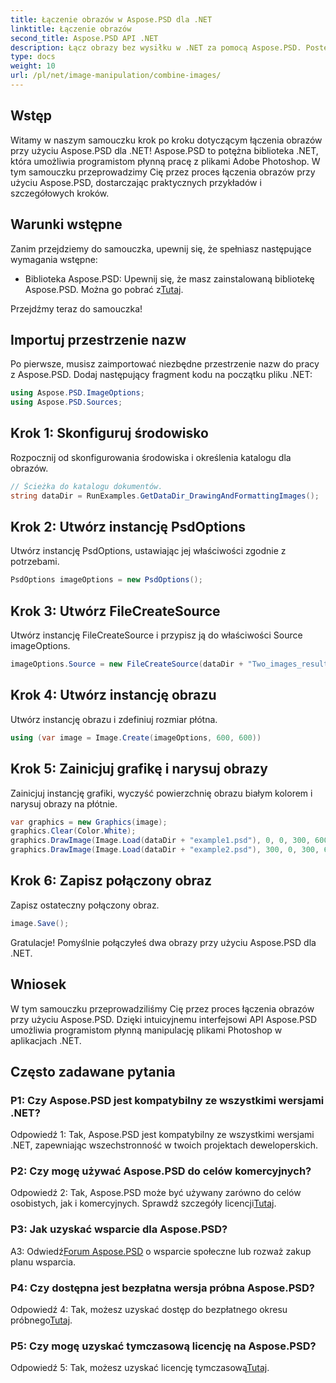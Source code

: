 ```yaml
---
title: Łączenie obrazów w Aspose.PSD dla .NET
linktitle: Łączenie obrazów
second_title: Aspose.PSD API .NET
description: Łącz obrazy bez wysiłku w .NET za pomocą Aspose.PSD. Postępuj zgodnie z naszym samouczkiem krok po kroku, aby uzyskać płynną manipulację obrazem.
type: docs
weight: 10
url: /pl/net/image-manipulation/combine-images/
---
```

## Wstęp

Witamy w naszym samouczku krok po kroku dotyczącym łączenia obrazów przy użyciu Aspose.PSD dla .NET! Aspose.PSD to potężna biblioteka .NET, która umożliwia programistom płynną pracę z plikami Adobe Photoshop. W tym samouczku przeprowadzimy Cię przez proces łączenia obrazów przy użyciu Aspose.PSD, dostarczając praktycznych przykładów i szczegółowych kroków.

## Warunki wstępne

Zanim przejdziemy do samouczka, upewnij się, że spełniasz następujące wymagania wstępne:

-  Biblioteka Aspose.PSD: Upewnij się, że masz zainstalowaną bibliotekę Aspose.PSD. Można go pobrać z[Tutaj](https://releases.aspose.com/psd/net/).

Przejdźmy teraz do samouczka!

## Importuj przestrzenie nazw

Po pierwsze, musisz zaimportować niezbędne przestrzenie nazw do pracy z Aspose.PSD. Dodaj następujący fragment kodu na początku pliku .NET:

```csharp
using Aspose.PSD.ImageOptions;
using Aspose.PSD.Sources;
```

## Krok 1: Skonfiguruj środowisko

Rozpocznij od skonfigurowania środowiska i określenia katalogu dla obrazów.

```csharp
// Ścieżka do katalogu dokumentów.
string dataDir = RunExamples.GetDataDir_DrawingAndFormattingImages();
```

## Krok 2: Utwórz instancję PsdOptions

Utwórz instancję PsdOptions, ustawiając jej właściwości zgodnie z potrzebami.

```csharp
PsdOptions imageOptions = new PsdOptions();
```

## Krok 3: Utwórz FileCreateSource

Utwórz instancję FileCreateSource i przypisz ją do właściwości Source imageOptions.

```csharp
imageOptions.Source = new FileCreateSource(dataDir + "Two_images_result_out.psd", false);
```

## Krok 4: Utwórz instancję obrazu

Utwórz instancję obrazu i zdefiniuj rozmiar płótna.

```csharp
using (var image = Image.Create(imageOptions, 600, 600))
```

## Krok 5: Zainicjuj grafikę i narysuj obrazy

Zainicjuj instancję grafiki, wyczyść powierzchnię obrazu białym kolorem i narysuj obrazy na płótnie.

```csharp
var graphics = new Graphics(image);
graphics.Clear(Color.White);
graphics.DrawImage(Image.Load(dataDir + "example1.psd"), 0, 0, 300, 600);
graphics.DrawImage(Image.Load(dataDir + "example2.psd"), 300, 0, 300, 600);
```

## Krok 6: Zapisz połączony obraz

Zapisz ostateczny połączony obraz.

```csharp
image.Save();
```

Gratulacje! Pomyślnie połączyłeś dwa obrazy przy użyciu Aspose.PSD dla .NET.

## Wniosek

W tym samouczku przeprowadziliśmy Cię przez proces łączenia obrazów przy użyciu Aspose.PSD. Dzięki intuicyjnemu interfejsowi API Aspose.PSD umożliwia programistom płynną manipulację plikami Photoshop w aplikacjach .NET.

## Często zadawane pytania

### P1: Czy Aspose.PSD jest kompatybilny ze wszystkimi wersjami .NET?

Odpowiedź 1: Tak, Aspose.PSD jest kompatybilny ze wszystkimi wersjami .NET, zapewniając wszechstronność w twoich projektach deweloperskich.

### P2: Czy mogę używać Aspose.PSD do celów komercyjnych?

Odpowiedź 2: Tak, Aspose.PSD może być używany zarówno do celów osobistych, jak i komercyjnych. Sprawdź szczegóły licencji[Tutaj](https://purchase.aspose.com/buy).

### P3: Jak uzyskać wsparcie dla Aspose.PSD?

 A3: Odwiedź[Forum Aspose.PSD](https://forum.aspose.com/c/psd/34) o wsparcie społeczne lub rozważ zakup planu wsparcia.

### P4: Czy dostępna jest bezpłatna wersja próbna Aspose.PSD?

 Odpowiedź 4: Tak, możesz uzyskać dostęp do bezpłatnego okresu próbnego[Tutaj](https://releases.aspose.com/).

### P5: Czy mogę uzyskać tymczasową licencję na Aspose.PSD?

Odpowiedź 5: Tak, możesz uzyskać licencję tymczasową[Tutaj](https://purchase.aspose.com/temporary-license/).